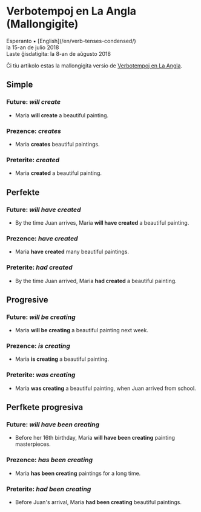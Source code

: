 Verbotempoj en La Angla (Mallongigite)
======================================

<div class="center">Esperanto ▪ [English](/en/verb-tenses-condensed/)</div>
<div class="center">la 15-an de julio 2018</div>
<div class="center">Laste ĝisdatigita: la 8-an de aŭgusto 2018</div>

Ĉi tiu artikolo estas la mallongigita versio de [Verbotempoj en La Angla](/eo/verbotempoj-la-angla/).


Simple
------

### Future: *will create*

- Maria __will create__ a beautiful painting.

### Prezence: *creates*

- Maria __creates__ beautiful paintings.

### Preterite: *created*

- Maria __created__ a beautiful painting.


Perfekte
--------

### Future: *will have created*

- By the time Juan arrives, Maria __will have created__ a beautiful painting.

### Prezence: *have created*

- Maria __have created__ many beautiful paintings.

### Preterite: *had created*

- By the time Juan arrived, Maria __had created__ a beautiful painting.


Progresive
----------

### Future: *will be creating*

- Maria __will be creating__ a beautiful painting next week.

### Prezence: *is creating*

- Maria __is creating__ a beautiful painting.

### Preterite: *was creating*

- Maria __was creating__ a beautiful painting, when Juan arrived from school.


Perfkete progresiva
-------------------

### Future: *will have been creating*

- Before her 16th birthday, Maria __will have been creating__ painting masterpieces.

### Prezence: *has been creating*

- Maria __has been creating__ paintings for a long time.

### Preterite: *had been creating*

- Before Juan's arrival, Maria __had been creating__ beautiful paintings.
